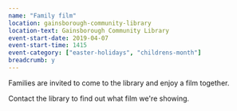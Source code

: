 ```yaml
---
name: "Family film"
location: gainsborough-community-library
location-text: Gainsborough Community Library
event-start-date: 2019-04-07
event-start-time: 1415
event-category: ["easter-holidays", "childrens-month"]
breadcrumb: y
---
```


Families are invited to come to the library and enjoy a film together.

Contact the library to find out what film we're showing.
